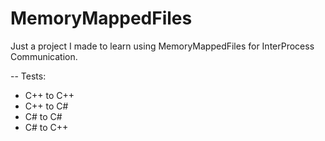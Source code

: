 # MemoryMappedFiles
Just a project I made to learn using MemoryMappedFiles for InterProcess Communication.

-- Tests:
- C++ to C++
- C++ to C#
- C# to C#
- C# to C++

